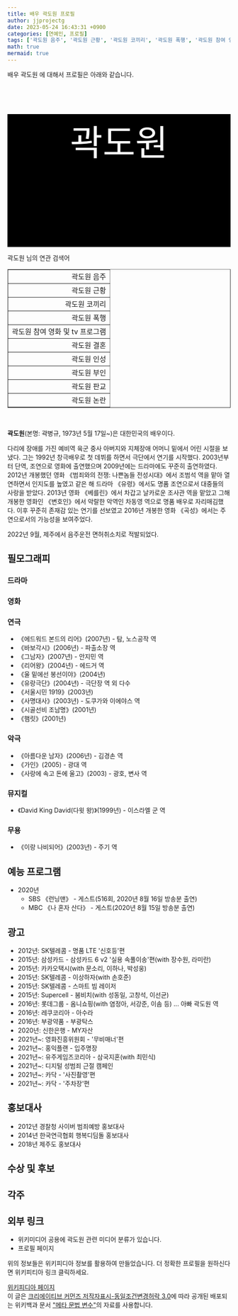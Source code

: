 ```yaml
---
title: 배우 곽도원 프로필
author: jjprojectg
date: 2023-05-24 16:43:31 +0900
categories: [연예인, 프로필]
tags: ['곽도원 음주', '곽도원 근황', '곽도원 코끼리', '곽도원 폭행', '곽도원 참여 영화 및 tv 프로그램', '곽도원 결혼', '곽도원 인성', '곽도원 부인', '곽도원 판교', '곽도원 논란']
math: true
mermaid: true
---
```


<p>
배우 곽도원 에 대해서  프로필은 아래와 같습니다. 
</p>
<div class="textimage_container" style="background-color:black ; width:100%; height:300px; ">
  <p style=" color: white; text-align: center;font-size:80">곽도원</p>
</div>
<p>
 곽도원 님의 연관 검색어
</p>
<table  border="1" class="dataframe"> <tr style="text-align: right;"> <td> 곽도원 음주 </td></tr> <tr style="text-align: right;"> <td> 곽도원 근황 </td></tr> <tr style="text-align: right;"> <td> 곽도원 코끼리 </td></tr> <tr style="text-align: right;"> <td> 곽도원 폭행 </td></tr> <tr style="text-align: right;"> <td> 곽도원 참여 영화 및 tv 프로그램 </td></tr> <tr style="text-align: right;"> <td> 곽도원 결혼 </td></tr> <tr style="text-align: right;"> <td> 곽도원 인성 </td></tr> <tr style="text-align: right;"> <td> 곽도원 부인 </td></tr> <tr style="text-align: right;"> <td> 곽도원 판교 </td></tr> <tr style="text-align: right;"> <td> 곽도원 논란 </td></tr></table>
<br />
<p><span></span>
</p>
<p><b>곽도원</b>(<span>본명: </span>곽병규, 1973년 5월 17일~)은 대한민국의 배우이다.
</p><p>다리에 장애를 가진 예비역 육군 중사 아버지와 지체장애 어머니 밑에서 어린 시절을 보냈다. 그는 1992년 창극배우로 첫 데뷔를 하면서 극단에서 연기를 시작했다. 2003년부터 단역, 조연으로 영화에 출연했으며 2009년에는 드라마에도 꾸준히 출연하였다. 2012년 개봉했던 영화 《범죄와의 전쟁: 나쁜놈들 전성시대》에서 조범석 역을 맡아 열연하면서 인지도를 높였고 같은 해 드라마 《유령》에서도 명품 조연으로서 대중들의 사랑을 받았다. 2013년 영화 《베를린》에서 차갑고 날카로운 조사관 역을 맡았고 그해 개봉한 영화인 《변호인》에서 악랄한 악역인 차동영 역으로 명품 배우로 자리매김했다. 이후 꾸준히 존재감 있는 연기를 선보였고 2016년 개봉한 영화 《곡성》에서는 주연으로서의 가능성을 보여주었다.
</p><p>2022년 9월, 제주에서 음주운전 면허취소치로 적발되었다.
</p>

<h2>필모그래피</h2>
<h3>드라마</h3>
<h3>영화</h3>
<h3>연극</h3>
<ul><li>《에드워드 본드의 리어》(2007년) - 탐, 노스공작 역</li>
<li>《바보각시》(2006년) - 파출소장 역</li>
<li>《그남자》(2007년) - 안지민 역</li>
<li>《리어왕》(2004년) - 에드거 역</li>
<li>《울 밑에선 봉선이야》(2004년)</li>
<li>《유랑극단》(2004년) - 극단장 역 외 다수</li>
<li>《서울시민 1919》(2003년)</li>
<li>《사명대사》(2003년) - 도쿠가와 이에야스 역</li>
<li>《시골선비 조남명》(2001년)</li>
<li>《햄릿》(2001년)</li></ul>

<h3>악극</h3>
<ul><li>《아름다운 남자》(2006년) - 김경손 역</li>
<li>《가인》(2005) - 광대 역</li>
<li>《사랑에 속고 돈에 울고》(2003) - 광호, 변사 역</li></ul>

<h3>뮤지컬</h3>
<ul><li>《David King David(다윗 왕)》(1999년) - 이스라엘 군 역</li></ul>

<h3>무용</h3>
<ul><li>《이랑 나비되어》(2003년) - 주기 역</li></ul>

<h2>예능 프로그램</h2>
<ul><li>2020년
<ul><li>SBS 《런닝맨》 - 게스트(516회, 2020년 8월 16일 방송분 출연)</li>
<li>MBC 《나 혼자 산다》 - 게스트(2020년 8월 15일 방송분 출연)</li></ul></li></ul>

<h2>광고</h2>
<ul><li>2012년: SK텔레콤 - 명품 LTE '신호등'편</li>
<li>2015년: 삼성카드 - 삼성카드 6 v2 '실용 속풀이송'편(with 장수원, 라미란)</li>
<li>2015년: 카카오택시(with 문소리, 이하나, 박성웅)</li>
<li>2015년: SK텔레콤 - 이상하자(with 손호준)</li>
<li>2015년: SK텔레콤 - 스마트 빔 레이저</li>
<li>2015년: Supercell - 붐비치(with 성동일, 고창석, 이선균)</li>
<li>2016년: 롯데그룹 - 옴니쇼핑(with 염정아, 서강준, 이솜 등) ... 아빠 곽도원 역</li>
<li>2016년: 레쿠코리아 - 아수라</li>
<li>2016년: 부광약품 - 부광탁스</li>
<li>2020년: 신한은행 - MY자산</li>
<li>2021년~: 영화진흥위원회 - '무비매너'편</li>
<li>2021년~: 홍익플랜 - 입주명장</li>
<li>2021년~: 유주게임즈코리아 - 삼국지혼(with 최민식)</li>
<li>2021년~: 디지털 성범죄 근절 캠페인</li>
<li>2021년~: 카닥 - '사진촬영'편</li>
<li>2021년~: 카닥 - '주차장'편</li></ul>

<h2>홍보대사</h2>
<ul><li>2012년 경찰청 사이버 범죄예방 홍보대사</li>
<li>2014년 한국연극협회 행복디딤돌 홍보대사</li>
<li>2018년 제주도 홍보대사</li></ul>

<h2>수상 및 후보</h2>
<h2>각주</h2>
<h2>외부 링크</h2>
<ul><li> 위키미디어 공용에 <span>곽도원</span> 관련 미디어 분류가 있습니다.</li>
<li>프로필 페이지</li></ul>
<p>
위의 정보들은 위키피디아 정보를 활용하여 만들었습니다. 
더 정확한 프로필을 원하신다면 위키피티아 링크 클릭하세요. 
</p>
<a href="https://ko.wikipedia.org/wiki/곽도원" >위키피디아 페이지 </a>


<footer>
이 글은 <a href="https://creativecommons.org/licenses/by-sa/3.0/">크리에이티브 커먼즈 저작자표시-동일조건변경허락 3.0</a>에 따라 공개된 배포되는 위키백과 문서 <a href="https://ko.wikipedia.org/wiki/메타_문법_변수">"메타 문법 변수"</a>의 자료를 사용합니다.
</footer>
